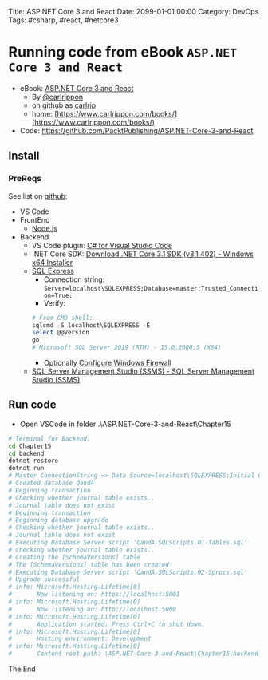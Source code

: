 Title: ASP.NET Core 3 and React
Date: 2099-01-01 00:00
Category: DevOps
Tags: #csharp, #react, #netcore3

# Running code from eBook `ASP.NET Core 3 and React`

* eBook: [ASP.NET Core 3 and React](https://www.packtpub.com/product/asp-net-core-3-and-react/9781789950229)
    * By [@carlrippon](https://twitter.com/carlrippon) 
    * on  github as [carlrip](https://github.com/carlrip)
    * home: [https://www.carlrippon.com/books/](https://www.carlrippon.com/books/)
* Code: https://github.com/PacktPublishing/ASP.NET-Core-3-and-React

## Install

### PreReqs

See list on [github](https://github.com/PacktPublishing/ASP.NET-Core-3-and-React):
* VS Code
* FrontEnd
    * [Node.js](https://nodejs.org/en/)
* Backend
    * VS Code plugin: [C# for Visual Studio Code](https://marketplace.visualstudio.com/items?itemName=ms-dotnettools.csharp)
    * .NET Core SDK: [Download .NET Core 3.1 SDK (v3.1.402) - Windows x64 Installer](https://dotnet.microsoft.com/download/dotnet-core/thank-you/sdk-3.1.402-windows-x64-installer?journey=vs-code)
    * [SQL Express](https://www.microsoft.com/en-us/sql-server/sql-server-downloads)
        * Connection string: `Server=localhost\SQLEXPRESS;Database=master;Trusted_Connection=True;`
        * Verify:
        ```ps1
        # From CMD shell:
        sqlcmd -S localhost\SQLEXPRESS -E
        select @@Version
        go
        # Microsoft SQL Server 2019 (RTM) - 15.0.2000.5 (X64)
        ```
        * Optionally [Configure Windows Firewall](https://docs.microsoft.com/en-us/sql/sql-server/install/configure-the-windows-firewall-to-allow-sql-server-access?view=sql-server-ver15)
    * [SQL Server Management Studio (SSMS) - SQL Server Management Studio (SSMS)](https://docs.microsoft.com/en-us/sql/ssms/download-sql-server-management-studio-ssms?view=sql-server-ver15)

## Run code

* Open VSCode in folder .\ASP.NET-Core-3-and-React\Chapter15
```bash
# Terminal for Backend:
cd Chapter15
cd backend
dotnet restore
dotnet run
# Master ConnectionString => Data Source=localhost\SQLEXPRESS;Initial Catalog=master;Integrated Security=True;Password=
# Created database QandA
# Beginning transaction
# Checking whether journal table exists..
# Journal table does not exist
# Beginning transaction     
# Beginning database upgrade
# Checking whether journal table exists..
# Journal table does not exist
# Executing Database Server script 'QandA.SQLScripts.01-Tables.sql'
# Checking whether journal table exists..
# Creating the [SchemaVersions] table
# The [SchemaVersions] table has been created
# Executing Database Server script 'QandA.SQLScripts.02-Sprocs.sql'
# Upgrade successful
# info: Microsoft.Hosting.Lifetime[0]
#       Now listening on: https://localhost:5001
# info: Microsoft.Hosting.Lifetime[0]
#       Now listening on: http://localhost:5000
# info: Microsoft.Hosting.Lifetime[0]
#       Application started. Press Ctrl+C to shut down.
# info: Microsoft.Hosting.Lifetime[0]
#       Hosting environment: Development
# info: Microsoft.Hosting.Lifetime[0]
#       Content root path: \ASP.NET-Core-3-and-React\Chapter15\backend
```

The End
